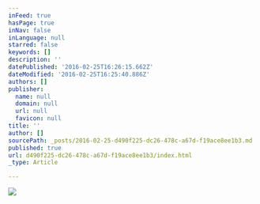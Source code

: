 ```yaml
---
inFeed: true
hasPage: true
inNav: false
inLanguage: null
starred: false
keywords: []
description: ''
datePublished: '2016-02-25T16:26:15.662Z'
dateModified: '2016-02-25T16:25:40.886Z'
authors: []
publisher:
  name: null
  domain: null
  url: null
  favicon: null
title: ''
author: []
sourcePath: _posts/2016-02-25-d490f225-dc26-478c-a67d-f19ace8ee1b3.md
published: true
url: d490f225-dc26-478c-a67d-f19ace8ee1b3/index.html
_type: Article

---
```

![](https://the-grid-user-content.s3-us-west-2.amazonaws.com/1818ca38-c9ff-4974-a3e9-a138ad75ecda.png)